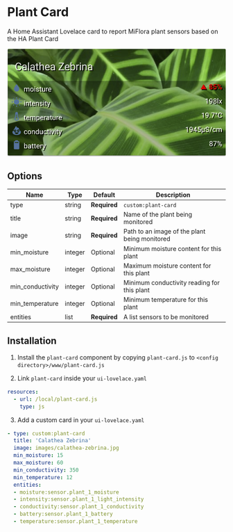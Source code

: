 # Plant Card

A Home Assistant Lovelace card to report MiFlora plant sensors based on the HA Plant Card

![plant-card](plant-card.png)


## Options

| Name | Type | Default | Description
| ---- | ---- | ------- | -----------
| type | string | **Required** | `custom:plant-card`
| title | string | **Required** | Name of the plant being monitored
| image | string | **Required** | Path to an image of the plant being monitored
| min_moisture | integer | Optional | Minimum moisture content for this plant
| max_moisture | integer | Optional | Maximum moisture content for this plant
| min_conductivity | integer | Optional | Minimum conductivity reading for this plant
| min_temperature | integer | Optional | Minimum temperature for this plant
| entities | list | **Required** | A list sensors to be monitored


## Installation

1. Install the `plant-card` component by copying `plant-card.js` to `<config directory>/www/plant-card.js`


2. Link `plant-card` inside your `ui-lovelace.yaml`

```yaml
resources:
  - url: /local/plant-card.js
    type: js
```

3. Add a custom card in your `ui-lovelace.yaml`

```yaml
- type: custom:plant-card
  title: 'Calathea Zebrina'
  image: images/calathea-zebrina.jpg
  min_moisture: 15
  max_moisture: 60
  min_conductivity: 350
  min_temperature: 12
  entities:
  - moisture:sensor.plant_1_moisture
  - intensity:sensor.plant_1_light_intensity
  - conductivity:sensor.plant_1_conductivity
  - battery:sensor.plant_1_battery
  - temperature:sensor.plant_1_temperature
```
